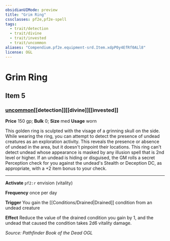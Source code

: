 ```yaml
---
obsidianUIMode: preview
title: "Grim Ring"
cssclasses: pf2e,pf2e-spell
tags:
  - trait/detection
  - trait/divine
  - trait/invested
  - trait/uncommon
aliases: "Compendium.pf2e.equipment-srd.Item.xdpP0y4EfRf0ALl8"
license: OGL
---
```

# Grim Ring
## Item 5
### [uncommon](uncommon "Uncommon Rarity Trait")[[detection]][[divine]][[invested]]


**Price** 150 gp; 
**Bulk** 0; **Size** med
**Usage** worn

This golden ring is sculpted with the visage of a grinning skull on the side. While wearing the ring, you can attempt to detect the presence of undead creatures as an exploration activity. This reveals the presence or absence of undead in the area, but it doesn't pinpoint their locations. This ring can't detect undead whose appearance is masked by any illusion spell that is 2nd level or higher. If an undead is hiding or disguised, the GM rolls a secret Perception check for you against the undead's Stealth or Deception DC, as appropriate, with a +2 item bonus to your check.

* * *

**Activate** `pf2:r` envision (vitality)

**Frequency** once per day

**Trigger** You gain the [[Conditions/Drained|Drained]] condition from an undead creature

**Effect** Reduce the value of the drained condition you gain by 1, and the undead that caused the condition takes 2d6 vitality damage.

*Source: Pathfinder Book of the Dead*
*OGL*